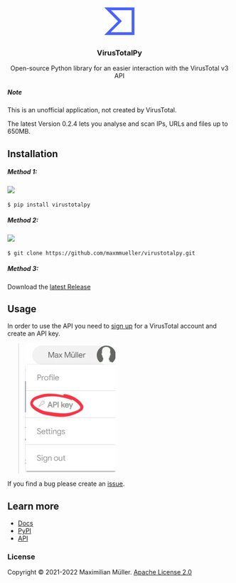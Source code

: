 
<div><p align="center"><img src="https://raw.githubusercontent.com/maxmmueller/virustotalpy/master/imgs/vt_logo.jpeg" width="70" height="70" />

</p><h3 align="center">VirusTotalPy</h3></div>

<p align="center">Open-source Python library for an easier interaction with the VirusTotal v3 API</p>


##### Note
This is an unofficial application, not created by VirusTotal. 

The latest Version 0.2.4 lets you analyse and scan IPs, URLs and files up to 650MB.

## Installation
##### Method 1:
<a href="https://www.python.org/downloads/"><img src="https://img.shields.io/badge/Requires-Python%203.6%20(or%20newer)-blue"></a>
```
$ pip install virustotalpy
```

##### Method 2:
 <a href="https://git-scm.com/downloads"><img src="https://img.shields.io/badge/Requires-git-blue"></a>

```
$ git clone https://github.com/maxmmueller/virustotalpy.git
```

##### Method 3:
Download the [latest Release](https://github.com/maxmmueller/virustotalpy/releases/latest)


## Usage
In order to use the API you need to [sign up](https://www.virustotal.com/gui/join-us) for a VirusTotal account and create an API key.
>
> ![VirusTotal view API key](https://raw.githubusercontent.com/maxmmueller/virustotalpy/master/imgs/APIKey.jpeg)


If you find a bug please create an [issue](https://github.com/maxmmueller/virustotalpy/issues/new).

## Learn more

- [Docs](docs/docs.ipynb)
- [PyPI](https://pypi.org/project/virustotalpy)
- [API](https://developers.virustotal.com/reference/overview)

### License

Copyright © 2021-2022 Maximilian Müller.
[Apache License 2.0](LICENSE)